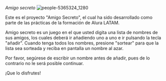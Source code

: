 <em> Amigo secreto </em>
![people-5365324_1280](https://github.com/user-attachments/assets/778d675a-40e6-4f7d-8d07-f5ac9c2e9cfe)
<p> Este es el proyecto "Amigo Secreto", el cual ha sido desarrollado como parte de las prácticas de la formación de Alura LATAM. </p>
<p> Amigo secreto es un juego en el que usted digita una lista de nombres de sus amigos, los cuales deberá ir añadiendo uno a uno e ir pulsando la tecla "añadir". Cuando tenga todos los nombres, presione "sortear"
  para que la lista sea sorteada y reciba en pantalla un nombre al azar. </p>
<p> Por favor, segúrese de escribir un nombre antes de añadir, pues de lo contrario no le será posible continuar. </p>
  <p> ¡Que lo disfrutes! </p>
